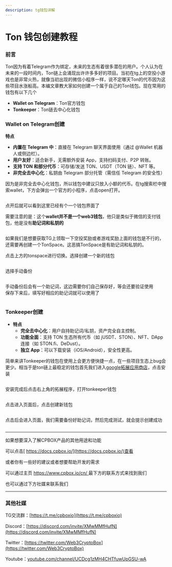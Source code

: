 ```yaml
---
description: tg钱包详解
---
```


# Ton 钱包创建教程

### 前言

Ton因为有着Telegram作为绑定，未来的生态有着很多潜在的用户。个人认为在未来的一段时间内，Ton链上会涌现出许许多多好的项目。当初在tg上的空投小游戏也是非常火热，就像当初出现的微信小程序一样，说不定哪天Ton的代币因为这些项目水涨船高。本编文章教大家如何创建一个属于自己的Ton钱包。现在常用的钱包有以下几个

* **Wallet on Telegram**：Ton官方钱包
* **Tonkeeper**：Ton链去中心化钱包

### Wallet on Telegram创建

**特点**

* **内置在 Telegram 中**：直接在 Telegram 聊天界面使用（通过 @Wallet 机器人或侧边栏）。
* **用户友好**：适合新手，无需额外安装 App，支持扫码支付、P2P 转账。
* **支持 TON 和部分代币**：可存储/发送 TON、USDT（TON 链）、NFT 等。
* **非完全去中心化**：私钥由 Telegram 部分托管（需信任 Telegram 的安全性）

因为是非完全去中心化钱包，所以钱包中建议只放入小额的代币。在tg搜索栏中搜索wallet，下方会弹出一个官方的小程序，点击open打开。

<figure><img src="../../.gitbook/assets/image (7) (1).png" alt=""><figcaption></figcaption></figure>

点开后就可以看到这里已经有个一个钱包界面了

需要注意的是：这个**wallet并不是一个web3钱包**，他只是类似于微信的支付钱包，他是没有**助记词和私钥的**

<figure><img src="../../.gitbook/assets/image (1) (1) (1) (1) (1) (1) (1).png" alt=""><figcaption></figcaption></figure>

如果我们是想要获取TG上领取一下空投奖励或者游戏奖励上面的钱包是不行的，还需要再创建一个TonSpace。这恶搞TonSpace是有助记词和私钥的。

点击上方的tonspace进行切换。选择创建一个新的钱包

<figure><img src="../../.gitbook/assets/image (2) (1) (1) (1).png" alt=""><figcaption></figcaption></figure>

选择手动备份

<figure><img src="../../.gitbook/assets/image (3) (1) (1).png" alt=""><figcaption></figcaption></figure>

手动备份后会有一个助记词，这边需要你们自己保存好，等会还要验证使用\
保存下来后，填写好相应的助记词就可以使用了

<figure><img src="../../.gitbook/assets/image (4) (1) (1).png" alt=""><figcaption></figcaption></figure>

### Tonkeeper创建

* **特点**
  * **完全去中心化**：用户自持助记词/私钥，资产完全自主控制。
  * **功能全面**：支持 TON 生态所有代币（如 jUSDT、STON）、NFT、DApp 连接（如 STON.fi、DeDust）。
  * **独立 App**：可以下载安装（iOS/Android），安全性更高。

简单来讲Tonkeeper的钱包在使用上会更方便快捷一点，在一些项目生态上bug会更少。相当于是ton链上最稳定的钱包首先我们进入[google拓展应用商店](https://chromewebstore.google.com/category/extensions?utm_source=ext_sidebar\&hl=zh-CN)，点击安装

<figure><img src="../../.gitbook/assets/image (5) (1) (1).png" alt=""><figcaption></figcaption></figure>

安装完成后点击右上角的拓展程序，打开tonkeeper钱包

<figure><img src="../../.gitbook/assets/image (6) (1) (1).png" alt=""><figcaption></figcaption></figure>

点击进入页面后，点击创建新钱包

<figure><img src="../../.gitbook/assets/image (7) (1) (1).png" alt=""><figcaption></figcaption></figure>

点击后会进入页面，我们需要备份好助记词，然后完成测试，就会提示创建成功

<figure><img src="../../.gitbook/assets/image (8) (1).png" alt=""><figcaption></figcaption></figure>

***

如果想要深入了解CPBOX产品的其他用途和功能

可以点击[ https://docs.cpbox.io/](https://docs.cpbox.io/)查看

或者你有一些好的建议或者想要帮助开发的需求

可以通过主页 [https://www.cpbox.io/cn/ ](https://www.cpbox.io/cn/)最下方的联系方式来找到我们

也可以通过下方社媒来联系我们

***

### 其他社媒

TG交流群：[https://t.me/cpboxio](https://t.me/cpboxio)

Discord：[https://discord.com/invite/XMwMMfHufN](https://discord.com/invite/XMwMMfHufN)

Twitter：[https://twitter.com/Web3CryptoBox](https://twitter.com/Web3CryptoBox)

Youtube：[youtube.com/channel/UCDcg1zMH4CHTfuwUpGSU-wA](../solana-gong-ju/solana-yi-jian-fa-bi.md)
